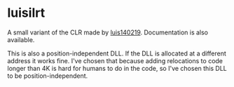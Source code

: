 luisilrt
========

A small variant of the CLR made by [luis140219](https://github.com/luis140219). Documentation is also available.

This is also a position-independent DLL. If the DLL is allocated at a different address it works fine.
I've chosen that because adding relocations to code longer than 4K is hard for humans to do in the code,
so I've chosen this DLL to be position-independent.
